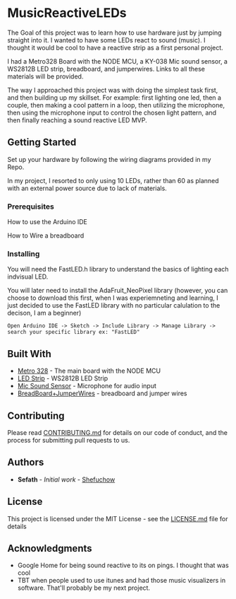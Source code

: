 # MusicReactiveLEDs

The Goal of this project was to learn how to use hardware just by jumping straight into it. 
I wanted to have some LEDs react to sound (music). 
I thought it would be cool to have a reactive strip as a first personal project.

I had a Metro328 Board with the NODE MCU, a KY-038 Mic sound sensor, a WS2812B LED strip, breadboard, and jumperwires. 
Links to all these materials will be provided.

The way I approached this project was with doing the simplest task first, and then building up my skillset. 
For example: first lighting one led, then a couple, then making a cool pattern in a loop, then utilizing the microphone, 
then using the microphone input to control the chosen light pattern, and then finally reaching a sound reactive LED MVP.

## Getting Started

Set up your hardware by following the wiring diagrams provided in my Repo.

In my project, I resorted to only using 10 LEDs, rather than 60 as planned with an external power source due to lack of materials.

### Prerequisites

How to use the Arduino IDE

How to Wire a breadboard

### Installing

You will need the FastLED.h library to understand the basics of lighting each indvisual LED.

You will later need to install the AdaFruit_NeoPixel library (however, you can choose to download this first, when I was experiemneting and learning, I just decided to use the FastLED library with no particular calulation to the decison, I am a beginner) 

```
Open Arduino IDE -> Sketch -> Include Library -> Manage Library -> search your specific library ex: "FastLED"
```

## Built With

* [Metro 328](https://www.adafruit.com/product/2488) - The main board with the NODE MCU
* [LED Strip](https://www.amazon.com/gp/product/B01CDTED80/ref=oh_aui_detailpage_o05_s00?ie=UTF8&th=1) - WS2812B LED Strip
* [Mic Sound Sensor](https://www.amazon.com/DAOKI-Sensitivity-Microphone-Detection-Arduino/dp/B00XT0PH10/ref=sr_1_fkmr0_4?s=hi&ie=UTF8&qid=1543408547&sr=8-4-fkmr0&keywords=daoki+mic) - Microphone for audio input
* [BreadBoard+JumperWires](https://www.amazon.com/REXQualis-Electronics-Breadboard-Resistor-Raspberry/dp/B078XV3RK2/ref=sr_1_1_sspa?ie=UTF8&qid=1543408619&sr=8-1-spons&keywords=breadboard+and+jumper+wires&psc=1) - breadboard and jumper wires


## Contributing

Please read [CONTRIBUTING.md](https://gist.github.com/PurpleBooth/b24679402957c63ec426) for details on our code of conduct, and the process for submitting pull requests to us.


## Authors

* **Sefath** - *Initial work* - [Shefuchow](https://github.com/Shefuchow/)

## License

This project is licensed under the MIT License - see the [LICENSE.md](LICENSE.md) file for details

## Acknowledgments

* Google Home for being sound reactive to its on pings. I thought that was cool
* TBT when people used to use itunes and had those music visualizers in software. That'll probably be my next project.

